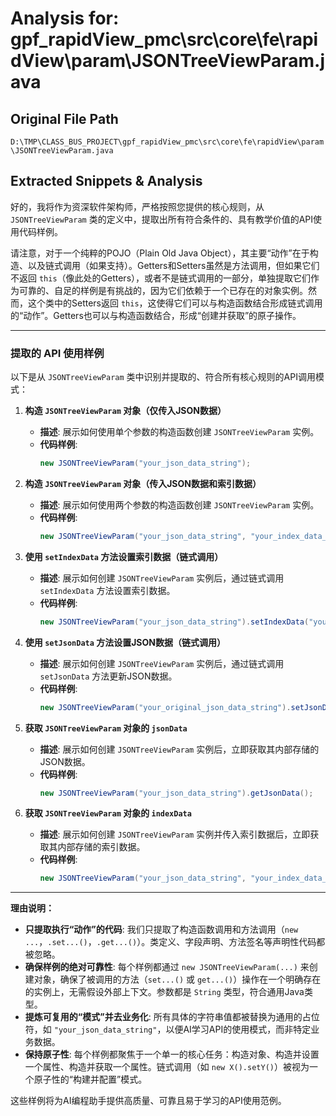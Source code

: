# Analysis for: gpf_rapidView_pmc\src\core\fe\rapidView\param\JSONTreeViewParam.java

## Original File Path
`D:\TMP\CLASS_BUS_PROJECT\gpf_rapidView_pmc\src\core\fe\rapidView\param\JSONTreeViewParam.java`

## Extracted Snippets & Analysis
好的，我将作为资深软件架构师，严格按照您提供的核心规则，从 `JSONTreeViewParam` 类的定义中，提取出所有符合条件的、具有教学价值的API使用代码样例。

请注意，对于一个纯粹的POJO（Plain Old Java Object），其主要“动作”在于构造、以及链式调用（如果支持）。Getters和Setters虽然是方法调用，但如果它们不返回 `this`（像此处的Getters），或者不是链式调用的一部分，单独提取它们作为可靠的、自足的样例是有挑战的，因为它们依赖于一个已存在的对象实例。然而，这个类中的Setters返回 `this`，这使得它们可以与构造函数结合形成链式调用的“动作”。Getters也可以与构造函数结合，形成“创建并获取”的原子操作。

---

### 提取的 API 使用样例

以下是从 `JSONTreeViewParam` 类中识别并提取的、符合所有核心规则的API调用模式：

1.  **构造 `JSONTreeViewParam` 对象（仅传入JSON数据）**
    *   **描述**: 展示如何使用单个参数的构造函数创建 `JSONTreeViewParam` 实例。
    *   **代码样例**:
        ```java
        new JSONTreeViewParam("your_json_data_string");
        ```

2.  **构造 `JSONTreeViewParam` 对象（传入JSON数据和索引数据）**
    *   **描述**: 展示如何使用两个参数的构造函数创建 `JSONTreeViewParam` 实例。
    *   **代码样例**:
        ```java
        new JSONTreeViewParam("your_json_data_string", "your_index_data_string");
        ```

3.  **使用 `setIndexData` 方法设置索引数据（链式调用）**
    *   **描述**: 展示如何创建 `JSONTreeViewParam` 实例后，通过链式调用 `setIndexData` 方法设置索引数据。
    *   **代码样例**:
        ```java
        new JSONTreeViewParam("your_json_data_string").setIndexData("your_index_data_string");
        ```

4.  **使用 `setJsonData` 方法设置JSON数据（链式调用）**
    *   **描述**: 展示如何创建 `JSONTreeViewParam` 实例后，通过链式调用 `setJsonData` 方法更新JSON数据。
    *   **代码样例**:
        ```java
        new JSONTreeViewParam("your_original_json_data_string").setJsonData("your_new_json_data_string");
        ```

5.  **获取 `JSONTreeViewParam` 对象的 `jsonData`**
    *   **描述**: 展示如何创建 `JSONTreeViewParam` 实例后，立即获取其内部存储的JSON数据。
    *   **代码样例**:
        ```java
        new JSONTreeViewParam("your_json_data_string").getJsonData();
        ```

6.  **获取 `JSONTreeViewParam` 对象的 `indexData`**
    *   **描述**: 展示如何创建 `JSONTreeViewParam` 实例并传入索引数据后，立即获取其内部存储的索引数据。
    *   **代码样例**:
        ```java
        new JSONTreeViewParam("your_json_data_string", "your_index_data_string").getIndexData();
        ```

---

**理由说明：**

*   **只提取执行“动作”的代码**: 我们只提取了构造函数调用和方法调用（`new ...`，`.set...()`，`.get...()`）。类定义、字段声明、方法签名等声明性代码都被忽略。
*   **确保样例的绝对可靠性**: 每个样例都通过 `new JSONTreeViewParam(...)` 来创建对象，确保了被调用的方法（`set...()` 或 `get...()`）操作在一个明确存在的实例上，无需假设外部上下文。参数都是 `String` 类型，符合通用Java类型。
*   **提炼可复用的“模式”并去业务化**: 所有具体的字符串值都被替换为通用的占位符，如 `"your_json_data_string"`，以便AI学习API的使用模式，而非特定业务数据。
*   **保持原子性**: 每个样例都聚焦于一个单一的核心任务：构造对象、构造并设置一个属性、构造并获取一个属性。链式调用（如 `new X().setY()`）被视为一个原子性的“构建并配置”模式。

这些样例将为AI编程助手提供高质量、可靠且易于学习的API使用范例。